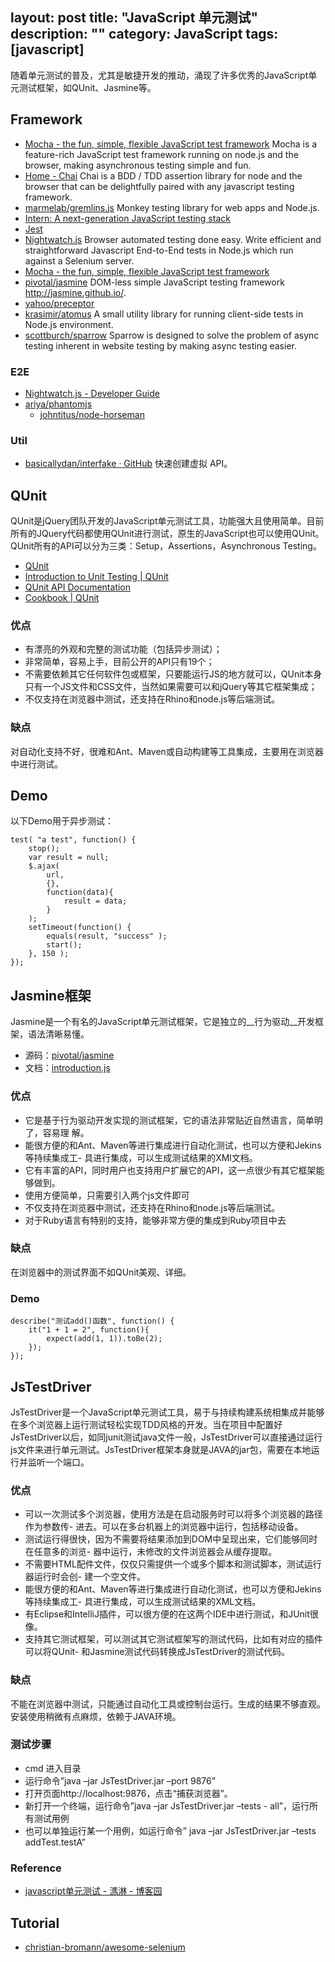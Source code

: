 layout: post
title: "JavaScript 单元测试"
description: ""
category: JavaScript
tags: [javascript]
--- 

随着单元测试的普及，尤其是敏捷开发的推动，涌现了许多优秀的JavaScript单元测试框架，如QUnit、Jasmine等。

<!--more-->

## Framework

- [Mocha - the fun, simple, flexible JavaScript test framework](http://mochajs.org/) Mocha is a feature-rich JavaScript test framework running on node.js and the browser, making asynchronous testing simple and fun.
- [Home - Chai](http://chaijs.com/) Chai is a BDD / TDD assertion library for node and the browser that can be delightfully paired with any javascript testing framework.
- [marmelab/gremlins.js](https://github.com/marmelab/gremlins.js) Monkey testing library for web apps and Node.js.
- [Intern: A next-generation JavaScript testing stack](http://theintern.io/)
- [Jest](http://facebook.github.io/jest/index.html)
- [Nightwatch.js](http://nightwatchjs.org/) Browser automated testing done easy. Write efficient and straightforward Javascript End-to-End tests in Node.js which run against a Selenium server.
- [Mocha - the fun, simple, flexible JavaScript test framework](http://visionmedia.github.io/mocha/)
- [pivotal/jasmine](https://github.com/pivotal/jasmine) DOM-less simple JavaScript testing framework <http://jasmine.github.io/>.
- [yahoo/preceptor](https://github.com/yahoo/preceptor)
- [krasimir/atomus](https://github.com/krasimir/atomus) A small utility library for running client-side tests in Node.js environment.
- [scottburch/sparrow](https://github.com/scottburch/sparrow) Sparrow is designed to solve the problem of async testing inherent in website testing by making async testing easier.

### E2E

- [Nightwatch.js - Developer Guide](http://nightwatchjs.org/guide)
- [ariya/phantomjs](https://github.com/ariya/phantomjs)
    + [johntitus/node-horseman](https://github.com/johntitus/node-horseman)

### Util

- [basicallydan/interfake · GitHub](https://github.com/basicallydan/interfake) 快速创建虚拟 API。

## QUnit

QUnit是jQuery团队开发的JavaScript单元测试工具，功能强大且使用简单。目前所有的JQuery代码都使用QUnit进行测试，原生的JavaScript也可以使用QUnit。QUnit所有的API可以分为三类：Setup，Assertions，Asynchronous Testing。

- [QUnit](http://qunitjs.com/)
- [Introduction to Unit Testing | QUnit](http://qunitjs.com/intro/)
- [QUnit API Documentation](http://api.qunitjs.com/)
- [Cookbook | QUnit](http://qunitjs.com/cookbook/)

### 优点

- 有漂亮的外观和完整的测试功能（包括异步测试）；
- 非常简单，容易上手，目前公开的API只有19个；
- 不需要依赖其它任何软件包或框架，只要能运行JS的地方就可以，QUnit本身只有一个JS文件和CSS文件，当然如果需要可以和jQuery等其它框架集成；
- 不仅支持在浏览器中测试，还支持在Rhino和node.js等后端测试。

### 缺点

对自动化支持不好，很难和Ant、Maven或自动构建等工具集成，主要用在浏览器中进行测试。

## Demo

以下Demo用于异步测试：

    test( "a test", function() {
        stop();
        var result = null;
        $.ajax(
            url,
            {},
            function(data){
                result = data;
            }
        );
        setTimeout(function() {
            equals(result, "success" );
            start();
        }, 150 );
    });

## Jasmine框架

Jasmine是一个有名的JavaScript单元测试框架，它是独立的__行为驱动__开发框架，语法清晰易懂。

- 源码：[pivotal/jasmine](https://github.com/pivotal/jasmine)
- 文档：[introduction.js](http://jasmine.github.io/2.0/introduction.html)

### 优点

- 它是基于行为驱动开发实现的测试框架，它的语法非常贴近自然语言，简单明了，容易理 解。
- 能很方便的和Ant、Maven等进行集成进行自动化测试，也可以方便和Jekins等持续集成工- 具进行集成，可以生成测试结果的XMl文档。
- 它有丰富的API，同时用户也支持用户扩展它的API，这一点很少有其它框架能够做到。
- 使用方便简单，只需要引入两个js文件即可
- 不仅支持在浏览器中测试，还支持在Rhino和node.js等后端测试。
- 对于Ruby语言有特别的支持，能够非常方便的集成到Ruby项目中去

### 缺点

在浏览器中的测试界面不如QUnit美观、详细。

### Demo

    describe("测试add()函数", function() {
        it("1 + 1 = 2", function(){
            expect(add(1, 1)).toBe(2);
        });
    });

## JsTestDriver

JsTestDriver是一个JavaScript单元测试工具，易于与持续构建系统相集成并能够在多个浏览器上运行测试轻松实现TDD风格的开发。当在项目中配置好JsTestDriver以后，如同junit测试java文件一般，JsTestDriver可以直接通过运行js文件来进行单元测试。JsTestDriver框架本身就是JAVA的jar包，需要在本地运行并监听一个端口。

### 优点

- 可以一次测试多个浏览器，使用方法是在启动服务时可以将多个浏览器的路径作为参数传- 进去。可以在多台机器上的浏览器中运行，包括移动设备。
- 测试运行得很快，因为不需要将结果添加到DOM中呈现出来，它们能够同时在任意多的浏览- 器中运行，未修改的文件浏览器会从缓存提取。
- 不需要HTML配件文件，仅仅只需提供一个或多个脚本和测试脚本，测试运行器运行时会创- 建一个空文件。
- 能很方便的和Ant、Maven等进行集成进行自动化测试，也可以方便和Jekins等持续集成工- 具进行集成，可以生成测试结果的XML文档。
- 有Eclipse和IntelliJ插件，可以很方便的在这两个IDE中进行测试，和JUnit很像。
- 支持其它测试框架，可以测试其它测试框架写的测试代码，比如有对应的插件可以将QUnit- 和Jasmine测试代码转换成JsTestDriver的测试代码。

### 缺点

不能在浏览器中测试，只能通过自动化工具或控制台运行。生成的结果不够直观。
安装使用稍微有点麻烦，依赖于JAVA环境。

### 测试步骤

- cmd 进入目录
- 运行命令”java –jar JsTestDriver.jar –port 9876”
- 打开页面http://localhost:9876，点击“捕获浏览器”。
- 新打开一个终端，运行命令”java –jar JsTestDriver.jar –tests - all”，运行所有测试用例
- 也可以单独运行某一个用例，如运行命令” java –jar JsTestDriver.jar –tests addTest.testA”

### Reference

- [javascript单元测试 - 溤淋 - 博客园](http://www.cnblogs.com/frostbelt/archive/2012/08/03/2622302.html)

## Tutorial

- [christian-bromann/awesome-selenium](https://github.com/christian-bromann/awesome-selenium)
